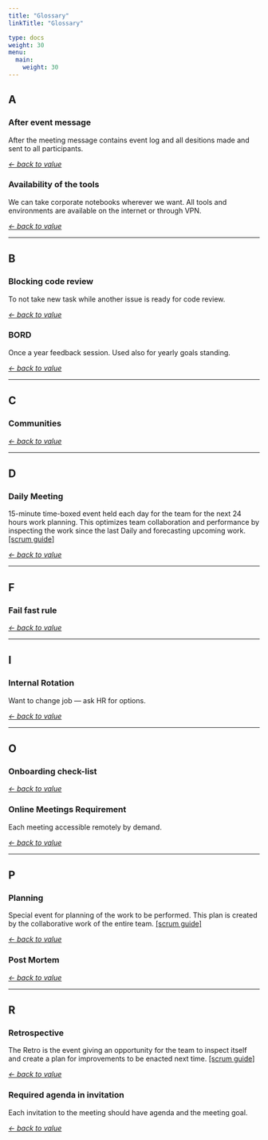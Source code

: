```yaml
---
title: "Glossary"
linkTitle: "Glossary"

type: docs
weight: 30
menu:
  main:
    weight: 30
---
```

## A

### After event message
After the meeting message contains event log and all desitions made and sent to all participants.

*[← back to value](../values/people/#3-we-respect-colleagues-time)*

### Availability of the tools
We can take corporate notebooks wherever we want. All tools and environments are available on the internet or through VPN.

*[← back to value](../values/people/#3-we-respect-colleagues-time)*
<hr />

## B

### Blocking code review
To not take new task while another issue is ready for code review. 

*[← back to value](../values/people/#1-common-goals-are-more-important-than-individual)*

### BORD
Once a year feedback session. Used also for yearly goals standing.

*[← back to value](../values/people/#4-we-give-and-request-constructive-feedback)*
<hr />

## C

### Communities

*[← back to value](../values/people/#1-common-goals-are-more-important-than-individual)*
<hr />

## D

### Daily Meeting
15-minute time-boxed event held each day for the team for the next 24 hours work planning. This optimizes team collaboration and performance by inspecting the work since the last Daily and forecasting upcoming work. [[scrum guide]](https://www.scrumguides.org/scrum-guide.html#events-daily)

*[← back to value](../values/people/#3-we-respect-colleagues-time)*
<hr />

## F

### Fail fast rule

*[← back to value](../values/people/#2-we-accept-mistakes-and-learn-from-them)*
<hr />

## I

### Internal Rotation

Want to change job — ask HR for options.

*[← back to value](../values/people/#5-your-job-is-safe-your-role-is-not)*
<hr />

## O

### Onboarding check-list

*[← back to value](../values/people/#1-common-goals-are-more-important-than-individual)*


### Online Meetings Requirement
Each meeting accessible remotely by demand.

*[← back to value](../values/people/#3-we-respect-colleagues-time)*
<hr />

## P

### Planning
Special event for planning of the work to be performed. This plan is created by the collaborative work of the entire team. [[scrum guide]](https://www.scrumguides.org/scrum-guide.html#events-planning)

*[← back to value](../values/people/#3-we-respect-colleagues-time)*

### Post Mortem

*[← back to value](../values/people/#2-we-accept-mistakes-and-learn-from-them)*
<hr />

## R

### Retrospective
The Retro is the event giving an opportunity for the team to inspect itself and create a plan for improvements to be enacted next time. [[scrum guide]](https://www.scrumguides.org/scrum-guide.html#events-retro)

*[← back to value](../values/people/#3-we-respect-colleagues-time)*

### Required agenda in invitation
Each invitation to the meeting should have agenda and the meeting goal.

*[← back to value](../values/people/#3-we-respect-colleagues-time)*

